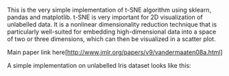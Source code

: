 
This is the very simple implementation of t-SNE algorithm using sklearn, pandas and matplotlib. t-SNE is very important for 2D visualization of unlabelled data. It is a nonlinear dimensionality reduction technique that is particularly well-suited for embedding high-dimensional data into a space of two or three dimensions, which can then be visualized in a scatter plot.

Main paper link here[http://www.jmlr.org/papers/v9/vandermaaten08a.html] 

A simple implementation on unlabelled Iris dataset looks like this: 
